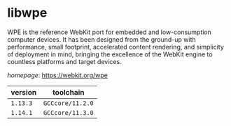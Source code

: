 # libwpe

WPE is the reference WebKit port for embedded and low-consumption computer devices. It has been designed from the ground-up with performance, small footprint, accelerated content rendering, and simplicity of deployment in mind, bringing the excellence of the WebKit engine to countless platforms and target devices.

*homepage*: <https://webkit.org/wpe>

version | toolchain
--------|----------
``1.13.3`` | ``GCCcore/11.2.0``
``1.14.1`` | ``GCCcore/11.3.0``
